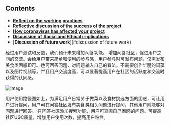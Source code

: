 ## Contents

* [**Reflect on the working practices**](#details-of-how-we-evaluated-our-designs)
* [**Reflective discussion of the success of the project**](#unit-testing-/-functional-testing)
* [**How coronavirus has affected your project**](#how-coronavirus-has-affected-your-project)
* [**Discussion of Social and Ethical implications**](#discussion-of-social-and-ethical-implications)
* [**Discussion of future work**](#discussion of future work)

经过用户测试和反馈，我们预计未来增加问答功能。
增加问答社区，促进用户之间的交流。会给用户带来简单和便利的参与感，用户参与时可发布问题，仅需发布美食类困惑即可。也可回答问题，对问题输入自己的看法。不需要创作华丽的词藻以及图片视频等，并且用户交流度高，可以显著提高用户在社区的活跃度和交流时获得的认同感。


![image](https://user-images.githubusercontent.com/45390078/115970758-708f6a80-a53c-11eb-8b68-8ebfef5773c3.png)

用户使用路径图如上，为满足用户日常关于做菜以及食材挑选方面的困惑，可让用户进行提问，用户可在问答社区发布美食类相关问题进行提问，其他用户则能够对问题进行回答。
在问答社区添加搜索功能，用户可查阅自己困惑的问题。可提高社区UGC质量，增加用户使用次数，提高用户粘性。
